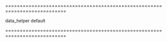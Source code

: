 ===========================================================================
<!--hidden--><!--/hidden-->
<!--module-->data_helper<!--/module-->
<!--export-->default<!--/export-->
===========================================================================

<!--shortDescription-->

<!--/shortDescription-->

<!--fullDescription-->

<!--/fullDescription-->